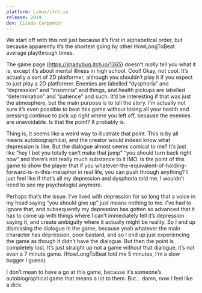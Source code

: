 ```yaml
---
platform: Linux/itch.io
release: 2019
dev: Cicada Carpenter
---
```


We start off with this not just because it’s first in alphabetical order, but because apparently it’s the shortest going by other HowLongToBeat average playthrough times.  

The game page (https://shadybug.itch.io/1365) doesn’t _really_ tell you what it is, except it’s about mental illness in high school. Cool! Okay, not cool. It’s actually a sort of 2D platformer, although you shouldn’t play it if you expect to just play a 2D platformer. Enemies are labelled “dysphoria” and “depression” and “insomnia” and things, and health pickups are labelled “determination” and “patience” and such. It’d be interesting if that was just the atmosphere, but the main purpose is to tell the story. I’m actually not sure it’s even possible to beat this game without losing all your health and pressing continue to pick up right where you left off, because the enemies are unavoidable. Is that the point? It probably is.  

Thing is, it seems like a weird way to illustrate that point. This is by all means autobiographical, and the creator would indeed know what depression is like. But the dialogue almost seems comical to me? It’s just like “hey I bet you totally can’t make that jump” “you should turn back right now” and there’s not really much substance to it IMO. Is the point of this game to show the player that if you whatever-the-equivalent-of-holding-forward-is-in-this-metaphor in real life, you can push through anything? I just feel like if that’s all my depression and dysphoria told me, I wouldn’t need to see my psychologist anymore.  

Perhaps that’s the issue. I’ve lived with depression for so long that a voice in my head saying “you should give up” just means nothing to me. I’ve had to ignore that, and subsequently my depression has gotten so advanced that it has to come up with things where I can’t immediately tell it’s depression saying it, and create ambiguity where it actually might be reality. So I end up dismissing the dialogue in the game, because yeah whatever the main character has depression, poor bastard, and so I end up just experiencing the game as though it didn’t have the dialogue. But then the point is completely lost. It’s just straight up not a game without that dialogue, it’s not even a 7 minute game. (HowLongToBeat told me 5 minutes, I’m a slow bugger I guess)

I don’t mean to have a go at this game, because it’s someone’s autobiographical game that means a lot to them. But… damn, now I feel like a dick.
